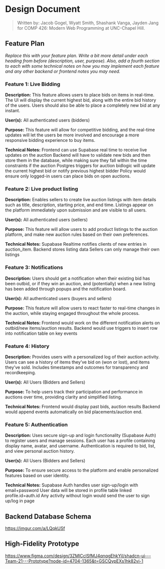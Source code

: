 # Design Document

> Written by: Jacob Gogel, Wyatt Smith, Shashank Vanga, Jayden Jang for COMP 426: Modern Web Programming at UNC-Chapel Hill.

## Feature Plan

*Replace this with your feature plan. Write a bit more detail under each heading from before (description, user, purpose). Also, add a fourth section to each with some technical notes on how you may implement each feature and any other backend or frontend notes you may need.*

### Feature 1: Live Bidding

**Description:** This feature allows users to place bids on items in real-time. The UI will display the current highest bid, along with the entire bid history of the users. Users should also be able to place a completely new bid at any instant. 

**User(s):** All authenticated users (bidders)

**Purpose:** This feature will allow for competitive bidding, and the real-time updates will let the users be more involved and encourage a more responsive bidding experience to buy items.

**Technical Notes:**
Frontend can use Supabase real time to receive live updates on the auction
Backend will have to validate new bids and then store them in the database, while making sure they fall within the time constraints if the auction
Postgres triggers for auction bidlogic  will update the current highest bid or notify previous highest bidder
Policy would ensure only logged-in users can place bids on open auctions.

### Feature 2: Live product listing

**Description:** Enables sellers to create live auction listings with item details such as title, description, starting price, and end time. Listings appear on the platform immediately upon submission and are visible to all users.

**User(s):** All authenticated users (sellers)

**Purpose:** This feature will allow users to add product listings to the auction platform, and make new auction rules based on their own preferences. 

**Technical Notes:**
Supabase Realtime notifies clients of new entries in auction_item.
Backend stores listing data
Sellers can only manage their own listings


### Feature 3: Notifications

**Description:** Users should get a notification when their existing bid has been outbid, or if they win an auction, and (potentially) when a new listing has been added through popups and the notification board.

**User(s):** All authenticated users (buyers and sellers)

**Purpose:** This feature will allow users to react faster to real-time changes in the auction, while staying engaged throughout the whole process.

**Technical Notes:** Frontend would work on the different notification alerts on outbid/new items/auction results.
Backend would use triggers to insert row into notification table on key events

### Feature 4: History

**Description:** Provides users with a personalized log of their auction activity. Users can see a history of items they’ve bid on (won or lost), and items they’ve sold. Includes timestamps and outcomes for transparency and recordkeeping.

**User(s):** All Users (Bidders and Sellers)

**Purpose:** To help users track their participation and performance in auctions over time, providing clarity and simplified listing.

**Technical Notes:** Frontend would display past bids, auction results
Backend would append events automatically on bid placements/auction end.


### Feature 5: Authentication

**Description:** Uses secure sign-up and login functionality (Supabase Auth) to register users and manage sessions. Each user has a profile containing display name, avatar, and username. Authentication is required to bid, list, and view personal auction history.

**User(s):** All Users (Bidders and Sellers)

**Purpose:** To ensure secure access to the platform and enable personalized features based on user identity.

**Technical Notes:** Supabase Auth handles user sign-up/login with email+password 
User data will be stored in profile table linked profile.id=auth.id
Any activity without login would send the user to sign up/log in page


## Backend Database Schema

https://imgur.com/a/LQqkUSf

## High-Fidelity Prototype

https://www.figma.com/design/3ZMlCclSfMJ4qnqgEhkYil/shadcn-ui---Team-21---Prototype?node-id=4704-1365&t=GSCQypEXs1hk82vi-1
